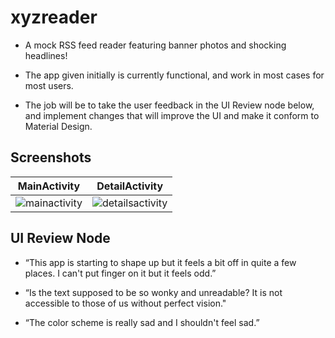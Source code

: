# xyzreader

* A mock RSS feed reader featuring banner photos and shocking headlines!

* The app given initially is currently functional, and work in most cases for most users.

* The job will be to take the user feedback in the UI Review node below, and implement changes that will improve the UI and make it conform to Material Design.


## Screenshots

| MainActivity  | DetailActivity |
| ------------- | ------------- |
| ![mainactivity](![screens](../master/screens/Screenshot_20170418-170719.png))  | ![detailsactivity](Screenshot_20170418-170729.png)  |

## UI Review Node

* “This app is starting to shape up but it feels a bit off in quite a few places. I can't put finger on it but it feels odd.”

* “Is the text supposed to be so wonky and unreadable? It is not accessible to those of us without perfect vision."

* “The color scheme is really sad and I shouldn't feel sad.”
